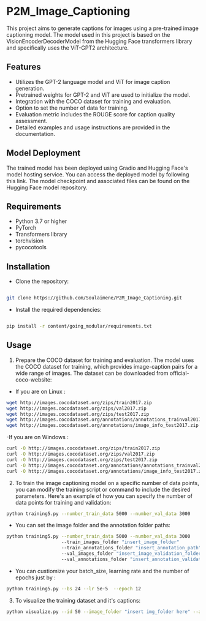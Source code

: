 # P2M_Image_Captioning
This project aims to generate captions for images using a pre-trained image captioning model. The model used in this project is based on the VisionEncoderDecoderModel from the Hugging Face transformers library and specifically uses the ViT-GPT2 architecture.

## Features
- Utilizes the GPT-2 language model and ViT for image caption generation.
- Pretrained weights for GPT-2 and ViT are used to initialize the model.
- Integration with the COCO dataset for training and evaluation.
- Option to set the number of data for training.
- Evaluation metric includes the ROUGE score for caption quality assessment.
- Detailed examples and usage instructions are provided in the documentation.

## Model Deployment
The trained model has been deployed using Gradio and Hugging Face's model hosting service. You can access the deployed model by following this link. The model checkpoint and associated files can be found on the Hugging Face model repository.

## Requirements
* Python 3.7 or higher
* PyTorch
* Transformers library
* torchvision
* pycocotools

## Installation
- Clone the repository:

```bash

git clone https://github.com/Soulaimene/P2M_Image_Captioning.git
```

- Install the required dependencies:

```bash

pip install -r content/going_modular/requirements.txt
```

## Usage
1. Prepare the COCO dataset for training and evaluation. The model uses the COCO dataset for training, which provides image-caption pairs for a wide range of images. The dataset can be downloaded from official-coco-website:
- If you are on Linux :
```bash
wget http://images.cocodataset.org/zips/train2017.zip
wget http://images.cocodataset.org/zips/val2017.zip
wget http://images.cocodataset.org/zips/test2017.zip
wget http://images.cocodataset.org/annotations/annotations_trainval2017.zip
wget http://images.cocodataset.org/annotations/image_info_test2017.zip
```
-If you are on Windows :
```bash
curl -O http://images.cocodataset.org/zips/train2017.zip
curl -O http://images.cocodataset.org/zips/val2017.zip
curl -O http://images.cocodataset.org/zips/test2017.zip
curl -O http://images.cocodataset.org/annotations/annotations_trainval2017.zip
curl -O http://images.cocodataset.org/annotations/image_info_test2017.zip
```
2. To train the image captioning model on a specific number of data points, you can modify the training script or command to include the desired parameters. Here's an example of how you can specify the number of data points for training and validation:
```bash
python training5.py --number_train_data 5000 --number_val_data 3000
```
* You can set the image folder and the annotation folder paths:
```bash
python training5.py --number_train_data 5000 --number_val_data 3000
                    --train_images_folder "insert_image_folder"
                    --train_annotations_folder "insert_annotation_path"
                    --val_images_folder "insert_image_validation_folder"
                    --val_annotations_folder "insert_annotation_validation_path"
```
* You can custiomize your batch_size, learning rate and the number of epochs just by :
```bash
python training5.py --bs 24 --lr 5e-5  --epoch 12
```
3. To visualize the training dataset and it's captions:
```bash
python visualize.py --id 50 --image_folder "insert img_folder here" --annotation_folder "insert_annotation_here"
```
